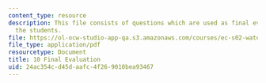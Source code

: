 ```yaml
---
content_type: resource
description: This file consists of questions which are used as final evaluation of
  the students.
file: https://ol-ocw-studio-app-qa.s3.amazonaws.com/courses/ec-s02-water-jet-technologies-spring-2005/24ac354cd45daafc4f269010bea93467_MITEC_S02S05_10_finaleval.pdf
file_type: application/pdf
resourcetype: Document
title: 10 Final Evaluation
uid: 24ac354c-d45d-aafc-4f26-9010bea93467
---
```

